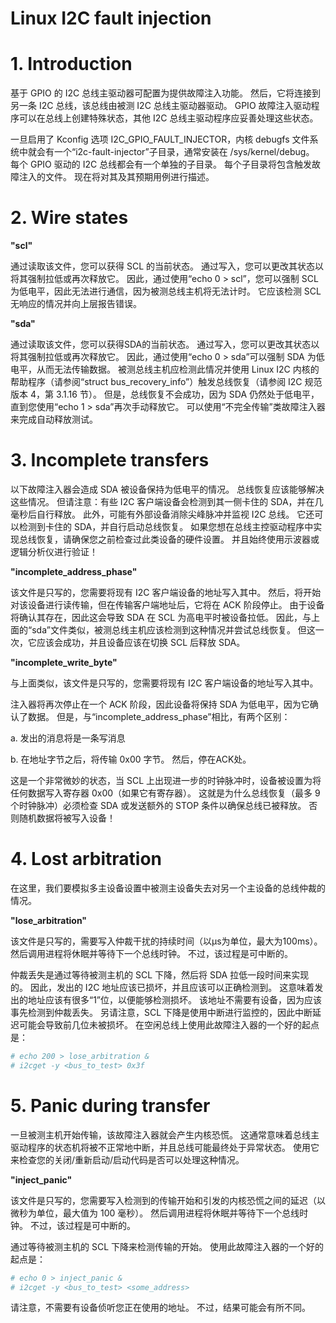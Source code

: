 
# Linux I2C fault injection

# 1. Introduction

基于 GPIO 的 I2C 总线主驱动器可配置为提供故障注入功能。 然后，它将连接到另一条 I2C 总线，该总线由被测 I2C 总线主驱动器驱动。 GPIO 故障注入驱动程序可以在总线上创建特殊状态，其他 I2C 总线主驱动程序应妥善处理这些状态。

一旦启用了 Kconfig 选项 I2C_GPIO_FAULT_INJECTOR，内核 debugfs 文件系统中就会有一个“i2c-fault-injector”子目录，通常安装在 /sys/kernel/debug。 每个 GPIO 驱动的 I2C 总线都会有一个单独的子目录。 每个子目录将包含触发故障注入的文件。 现在将对其及其预期用例进行描述。


# 2. Wire states

**"scl"**

通过读取该文件，您可以获得 SCL 的当前状态。 通过写入，您可以更改其状态以将其强制拉低或再次释放它。 因此，通过使用“echo 0 > scl”，您可以强制 SCL 为低电平，因此无法进行通信，因为被测总线主机将无法计时。 它应该检测 SCL 无响应的情况并向上层报告错误。

**"sda"**

通过读取该文件，您可以获得SDA的当前状态。 通过写入，您可以更改其状态以将其强制拉低或再次释放它。 因此，通过使用“echo 0 > sda”可以强制 SDA 为低电平，从而无法传输数据。 被测总线主机应检测此情况并使用 Linux I2C 内核的帮助程序（请参阅“struct bus_recovery_info”）触发总线恢复（请参阅 I2C 规范版本 4，第 3.1.16 节）。 但是，总线恢复不会成功，因为 SDA 仍然处于低电平，直到您使用“echo 1 > sda”再次手动释放它。 可以使用“不完全传输”类故障注入器来完成自动释放测试。


# 3. Incomplete transfers

以下故障注入器会造成 SDA 被设备保持为低电平的情况。 总线恢复应该能够解决这些情况。 但请注意：有些 I2C 客户端设备会检测到其一侧卡住的 SDA，并在几毫秒后自行释放。 此外，可能有外部设备消除尖峰脉冲并监视 I2C 总线。 它还可以检测到卡住的 SDA，并自行启动总线恢复。 如果您想在总线主控驱动程序中实现总线恢复，请确保您之前检查过此类设备的硬件设置。 并且始终使用示波器或逻辑分析仪进行验证！

**"incomplete_address_phase"**

该文件是只写的，您需要将现有 I2C 客户端设备的地址写入其中。 然后，将开始对该设备进行读传输，但在传输客户端地址后，它将在 ACK 阶段停止。 由于设备将确认其存在，因此这会导致 SDA 在 SCL 为高电平时被设备拉低。 因此，与上面的“sda”文件类似，被测总线主机应该检测到这种情况并尝试总线恢复。 但这一次，它应该会成功，并且设备应该在切换 SCL 后释放 SDA。

**"incomplete_write_byte"**

与上面类似，该文件是只写的，您需要将现有 I2C 客户端设备的地址写入其中。

注入器将再次停止在一个 ACK 阶段，因此设备将保持 SDA 为低电平，因为它确认了数据。 但是，与“incomplete_address_phase”相比，有两个区别：

a. 发出的消息将是一条写消息

b. 在地址字节之后，将传输 0x00 字节。 然后，停在ACK处。

这是一个非常微妙的状态，当 SCL 上出现进一步的时钟脉冲时，设备被设置为将任何数据写入寄存器 0x00（如果它有寄存器）。 这就是为什么总线恢复（最多 9 个时钟脉冲）必须检查 SDA 或发送额外的 STOP 条件以确保总线已被释放。 否则随机数据将被写入设备！


# 4. Lost arbitration

在这里，我们要模拟多主设备设置中被测主设备失去对另一个主设备的总线仲裁的情况。

**"lose_arbitration"**

该文件是只写的，需要写入仲裁干扰的持续时间（以μs为单位，最大为100ms）。 然后调用进程将休眠并等待下一个总线时钟。 不过，该过程是可中断的。

仲裁丢失是通过等待被测主机的 SCL 下降，然后将 SDA 拉低一段时间来实现的。 因此，发出的 I2C 地址应该已损坏，并且应该可以正确检测到。 这意味着发出的地址应该有很多“1”位，以便能够检测损坏。 该地址不需要有设备，因为应该事先检测到仲裁丢失。 另请注意，SCL 下降是使用中断进行监控的，因此中断延迟可能会导致前几位未被损坏。 在空闲总线上使用此故障注入器的一个好的起点是：

```bash
# echo 200 > lose_arbitration &
# i2cget -y <bus_to_test> 0x3f
```


# 5. Panic during transfer

一旦被测主机开始传输，该故障注入器就会产生内核恐慌。 这通常意味着总线主驱动程序的状态机将被不正常地中断，并且总线可能最终处于异常状态。 使用它来检查您的关闭/重新启动/启动代码是否可以处理这种情况。

**"inject_panic"**

该文件是只写的，您需要写入检测到的传输开始和引发的内核恐慌之间的延迟（以微秒为单位，最大值为 100 毫秒）。 然后调用进程将休眠并等待下一个总线时钟。 不过，该过程是可中断的。

通过等待被测主机的 SCL 下降来检测传输的开始。 使用此故障注入器的一个好的起点是：

```bash
# echo 0 > inject_panic &
# i2cget -y <bus_to_test> <some_address>
```

请注意，不需要有设备侦听您正在使用的地址。 不过，结果可能会有所不同。
